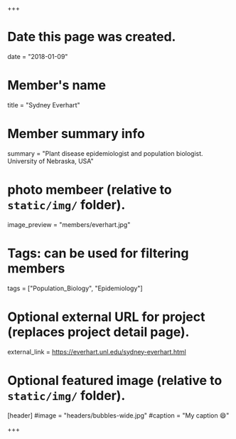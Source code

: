 +++
# Date this page was created.
date = "2018-01-09"

# Member's name
title = "Sydney Everhart"

# Member summary info
summary = "Plant disease epidemiologist and population biologist. University of Nebraska, USA"

# photo membeer (relative to `static/img/` folder).
image_preview = "members/everhart.jpg"

# Tags: can be used for filtering members
tags = ["Population_Biology", "Epidemiology"]

# Optional external URL for project (replaces project detail page).
external_link = https://everhart.unl.edu/sydney-everhart.html


# Optional featured image (relative to `static/img/` folder).
[header]
#image = "headers/bubbles-wide.jpg"
#caption = "My caption :smile:"

+++
